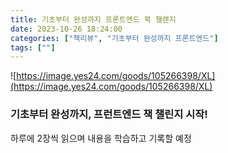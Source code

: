 ```yaml
---
title: 기초부터 완성까지 프론트엔드 북 챌랜지
date: 2023-10-26 18:24:00
categories: ["책리뷰", "기초부터 완성까지 프론트엔드"]
tags: [""]
---
```


![https://image.yes24.com/goods/105266398/XL](https://image.yes24.com/goods/105266398/XL)

### 기초부터 완성까지, 프런트엔드 책 챌린지 시작!

하루에 2장씩 읽으며 내용을 학습하고 기록할 예정
